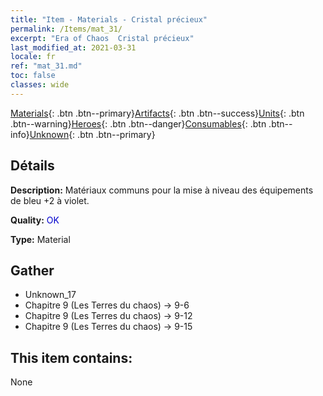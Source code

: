 ```yaml
---
title: "Item - Materials - Cristal précieux"
permalink: /Items/mat_31/
excerpt: "Era of Chaos  Cristal précieux"
last_modified_at: 2021-03-31
locale: fr
ref: "mat_31.md"
toc: false
classes: wide
---
```

 [Materials](/fr/Items/){: .btn .btn--primary}[Artifacts](/fr/Items/Artifacts/){: .btn .btn--success}[Units](/fr/Items/Units/){: .btn .btn--warning}[Heroes](/fr/Items/Heroes/){: .btn .btn--danger}[Consumables](/fr/Items/Consumables/){: .btn .btn--info}[Unknown](/fr/Items/Unknown/){: .btn .btn--primary}

## Détails
 **Description:** Matériaux communs pour la mise à niveau des équipements de bleu +2 à violet.

 **Quality:** <span style="color: #0000CD">OK</span>

 **Type:** Material

## Gather

*    Unknown_17 
*    Chapitre 9 (Les Terres du chaos) -> 9-6 
*    Chapitre 9 (Les Terres du chaos) -> 9-12 
*    Chapitre 9 (Les Terres du chaos) -> 9-15 

## This item contains:

  None

